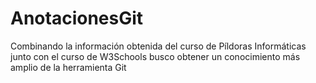 # AnotacionesGit

Combinando la información obtenida del curso de Píldoras Informáticas junto con el curso de W3Schools busco obtener un conocimiento más amplio de la herramienta Git
